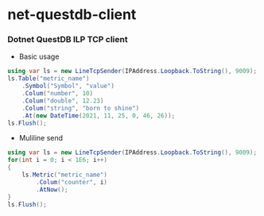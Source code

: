 # net-questdb-client

### Dotnet QuestDB ILP TCP client

- Basic usage

```c#
using var ls = new LineTcpSender(IPAddress.Loopback.ToString(), 9009);
ls.Table("metric_name")
    .Symbol("Symbol", "value")
    .Colum("number", 10)
    .Colum("double", 12.23)
    .Colum("string", "born to shine")
    .At(new DateTime(2021, 11, 25, 0, 46, 26));
ls.Flush();
```

- Muliline send

```c#
using var ls = new LineTcpSender(IPAddress.Loopback.ToString(), 9009);
for(int i = 0; i < 1E6; i++) 
{
    ls.Metric("metric_name")
        .Colum("counter", i)
        .AtNow();
}
ls.Flush();
```